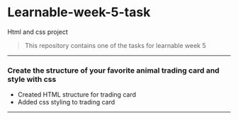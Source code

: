 # Learnable-week-5-task

Html and css project

> This repository contains one of the tasks for learnable week 5

---

### Create the structure of your favorite animal trading card and style with css

- Created HTML structure for trading card
- Added css styling to trading card

---
